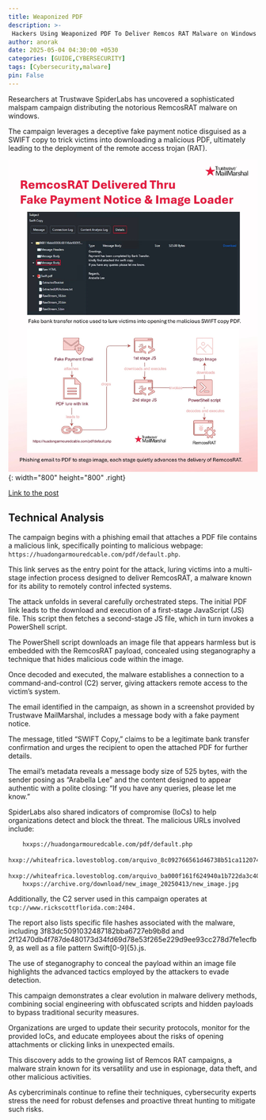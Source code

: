 ```yaml
---
title: Weaponized PDF
description: >-
 Hackers Using Weaponized PDF To Deliver Remcos RAT Malware on Windows
author: anorak
date: 2025-05-04 04:30:00 +0530
categories: [GUIDE,CYBERSECURITY]
tags: [Cybersecurity,malware]
pin: False
---
```


Researchers at Trustwave SpiderLabs has uncovered a sophisticated malspam campaign distributing the notorious RemcosRAT malware on windows.

The campaign leverages a deceptive fake payment notice disguised as a SWIFT copy to trick victims into downloading a malicious PDF, ultimately leading to the deployment of the remote access trojan (RAT).

![img](assets/img/202505/REMCOSRAT.jpg){: width="800" height="800"  .right}

[Link to the post](https://x.com/SpiderLabs/status/1918301964296749466)


## Technical Analysis

The campaign begins with a phishing email that attaches a PDF file contains a malicious link, specifically pointing to malicious webpage:` https://huadongarmouredcable.com/pdf/default.php`.

This link serves as the entry point for the attack, luring victims into a multi-stage infection process designed to deliver RemcosRAT, a malware known for its ability to remotely control infected systems.

The attack unfolds in several carefully orchestrated steps. The initial PDF link leads to the download and execution of a first-stage JavaScript (JS) file. This script then fetches a second-stage JS file, which in turn invokes a PowerShell script. 

The PowerShell script downloads an image file that appears harmless but is embedded with the RemcosRAT payload, concealed using steganography a technique that hides malicious code within the image.

Once decoded and executed, the malware establishes a connection to a command-and-control (C2) server, giving attackers remote access to the victim’s system.

The email identified in the campaign, as shown in a screenshot provided by Trustwave MailMarshal, includes a message body with a fake payment notice.

The message, titled “SWIFT Copy,” claims to be a legitimate bank transfer confirmation and urges the recipient to open the attached PDF for further details.

The email’s metadata reveals a message body size of 525 bytes, with the sender posing as “Arabella Lee” and the content designed to appear authentic with a polite closing: “If you have any queries, please let me know.”

SpiderLabs also shared indicators of compromise (IoCs) to help organizations detect and block the threat. The malicious URLs involved include:
```
    hxxps://huadongarmouredcable.com/pdf/default.php
    hxxp://whiteafrica.lovestoblog.com/arquivo_8c092766561d46738b51ca112074f5d9.txt
    hxxp://whiteafrica.lovestoblog.com/arquivo_ba000f161f624940a1b722da3c40e06b.txt
    hxxps://archive.org/download/new_image_20250413/new_image.jpg
```
Additionally, the C2 server used in this campaign operates at ` tcp://www.rickscottflorida.com:2404.`

The report also lists specific file hashes associated with the malware, including 3f83dc5091032487182bba6727eb9b8d and 2f12470db4f787de480173d34fd69d78e53f265e229d9ee93cc278d7fe1ecfb9, as well as a file pattern Swift[0-9]{5}.js.

The use of steganography to conceal the payload within an image file highlights the advanced tactics employed by the attackers to evade detection.

This campaign demonstrates a clear evolution in malware delivery methods, combining social engineering with obfuscated scripts and hidden payloads to bypass traditional security measures.

Organizations are urged to update their security protocols, monitor for the provided IoCs, and educate employees about the risks of opening attachments or clicking links in unexpected emails.

This discovery adds to the growing list of Remcos RAT campaigns, a malware strain known for its versatility and use in espionage, data theft, and other malicious activities.

As cybercriminals continue to refine their techniques, cybersecurity experts stress the need for robust defenses and proactive threat hunting to mitigate such risks.

